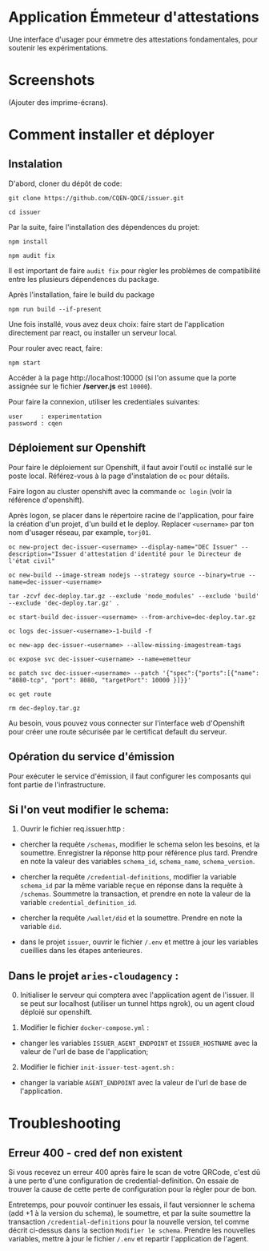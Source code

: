# Application Émmeteur d'attestations
Une interface d'usager pour émmetre des attestations fondamentales, pour soutenir les expérimentations. 

# Screenshots

(Ajouter des imprime-écrans). 

# Comment installer et déployer 

## Instalation 


D'abord, cloner du dépôt de code: 

    git clone https://github.com/CQEN-QDCE/issuer.git

    cd issuer 
    
Par la suite, faire l'installation des dépendences du projet:

    npm install 

    npm audit fix 
    
Il est important de faire `audit fix` pour règler les problèmes de compatibilité entre les plusieurs dépendences du package. 

Après l'installation, faire le build du package

    npm run build --if-present

Une fois installé, vous avez deux choix: faire start de l'application directement par react, ou installer un serveur local. 

Pour rouler avec react, faire: 

    npm start

Accéder à la page http://localhost:10000  (si l'on assume que la porte assignée sur le fichier **/server.js** est `10000`). 

Pour faire la connexion, utiliser les credentiales suivantes: 


    user     : experimentation    
    password : cqen


## Déploiement sur Openshift 

Pour faire le déploiement sur Openshift, il faut avoir l'outil `oc` installé sur le poste local. Référez-vous à la page d'instalation de `oc` pour détails. 

Faire logon au cluster openshift avec la commande `oc login` (voir la référence d'openshift). 

Après logon, se placer dans le répertoire racine de l'application, pour faire la création d'un projet, d'un build et le deploy. Replacer `<username>` par ton nom d'usager réseau, par example, `torj01`. 

    oc new-project dec-issuer-<username> --display-name="DEC Issuer" --description="Issuer d'attestation d'identité pour le Directeur de l'état civil" 

    oc new-build --image-stream nodejs --strategy source --binary=true --name=dec-issuer-<username>

    tar -zcvf dec-deploy.tar.gz --exclude 'node_modules' --exclude 'build' --exclude 'dec-deploy.tar.gz' .

    oc start-build dec-issuer-<username> --from-archive=dec-deploy.tar.gz

    oc logs dec-issuer-<username>-1-build -f

    oc new-app dec-issuer-<username> --allow-missing-imagestream-tags 

    oc expose svc dec-issuer-<username> --name=emetteur

    oc patch svc dec-issuer-<username> --patch '{"spec":{"ports":[{"name": "8080-tcp", "port": 8080, "targetPort": 10000 }]}}'

    oc get route

    rm dec-deploy.tar.gz

Au besoin, vous pouvez vous connecter sur l'interface web d'Openshift pour créer une route sécurisée par le certificat default du serveur. 

## Opération du service d'émission

Pour exécuter le service d'émission, il faut configurer les composants qui font partie de l'infrastructure. 

Si l'on veut modifier le schema: 
---
1. Ouvrir le fichier req.issuer.http : 

- chercher la requête `/schemas`, modifier le schema selon les besoins, et la soumettre. Enregistrer la réponse http pour référence plus tard. Prendre en note la valeur des variables `schema_id`, `schema_name`, `schema_version`. 

- chercher la requête  `/credential-definitions`, modifier la variable `schema_id` par la même variable reçue en réponse dans la requête à `/schemas`. Soummetre la transaction, et prendre en note la valeur de la variable `credential_definition_id`. 

- chercher la requête `/wallet/did` et la soumettre. Prendre en note la variable `did`. 

- dans le projet `issuer`, ouvrir le fichier `/.env` et mettre à jour les variables cueillies dans les étapes anterieures. 



Dans le projet `aries-cloudagency` :  
---
0. Initialiser le serveur qui comptera avec l'application agent de l'issuer. Il se peut sur localhost (utiliser un tunnel https ngrok), ou un agent cloud déploié sur openshift. 

1. Modifier le fichier `docker-compose.yml` : 

- changer les variables `ISSUER_AGENT_ENDPOINT` et `ISSUER_HOSTNAME` avec la valeur de l'url de base de l'application; 

2. Modifier le fichier `init-issuer-test-agent.sh` : 

- changer la variable `AGENT_ENDPOINT` avec la valeur de l'url de base de l'application. 


# Troubleshooting 

Erreur 400 - cred def non existent 
---

Si vous recevez un erreur 400 après faire le scan de votre QRCode, c'est dû à une perte d'une configuration de credential-definition. On essaie de trouver la cause de cette perte de configuration pour la règler pour de bon. 

Entretemps, pour pouvoir continuer les essais, il faut versionner le schema (add +1 à la version du schema), le soumettre, et par la suite soumettre la transaction `/credential-definitions` pour la nouvelle version, tel comme décrit ci-dessus dans la section `Modifier le schema`. Prendre les nouvelles variables, mettre à jour le fichier `/.env` et repartir l'application de l'agent. 

